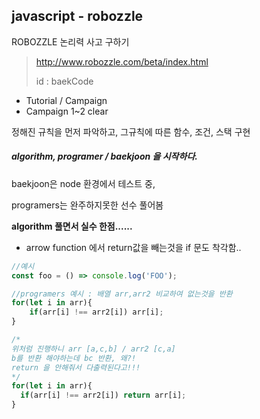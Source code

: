 ## javascript - robozzle

ROBOZZLE 논리력 사고 구하기 

> http://www.robozzle.com/beta/index.html
>
> id : baekCode

- Tutorial / Campaign 
- Campaign 1~2 clear 



정해진 규칙을 먼저 파악하고, 그규칙에 따른 함수, 조건, 스택 구현



##### algorithm, programer / baekjoon 을 시작하다.

baekjoon은 node 환경에서 테스트 중,

programers는 완주하지못한 선수 풀어봄



**algorithm 풀면서 실수 한점......**

- arrow function 에서 return값을 빼는것을 if 문도 착각함..

```javascript
//예시
const foo = () => console.log('FOO');

//programers 예시 : 배열 arr,arr2 비교하여 없는것을 반환
for(let i in arr){
	if(arr[i] !== arr2[i]) arr[i]; 
}

/*
위처럼 진행하니 arr [a,c,b] / arr2 [c,a]
b를 반환 해야하는데 bc 반환, 왜?!
return 을 안해줘서 다출력된다고!!!
*/
for(let i in arr){
  if(arr[i] !== arr2[i]) return arr[i]; 
}
```

